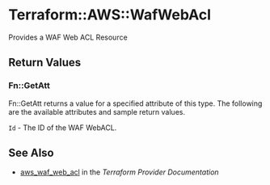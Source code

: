 # Terraform::AWS::WafWebAcl

Provides a WAF Web ACL Resource

## Return Values

### Fn::GetAtt

Fn::GetAtt returns a value for a specified attribute of this type. The following are the available attributes and sample return values.

`Id` - The ID of the WAF WebACL.

## See Also

* [aws_waf_web_acl](https://www.terraform.io/docs/providers/aws/r/waf_web_acl.html) in the _Terraform Provider Documentation_